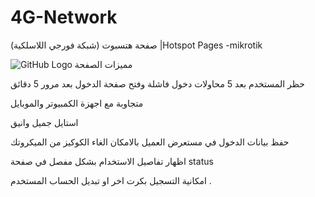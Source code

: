 # 4G-Network
صفحة هتسبوت (شبكة فورجي اللاسلكية) |Hotspot Pages -mikrotik

![GitHub Logo](https://github.com/aljawfi/4G-Network/blob/master/img/logo.png)
مميزات الصفحة




حظر المستخدم بعد 5 محاولات دخول فاشلة وفتح صفحة الدخول بعد مرور 5 دقائق


متجاوبة مع اجهزة الكمبيوتر والموبايل

استايل جميل وانيق

حفظ بيانات الدخول في مستعرض العميل بالامكان الغاء الكوكيز من الميكروتك

اظهار تفاصيل الاستخدام بشكل مفصل في صفحة status

امكانية التسجيل بكرت اخر او تبديل الحساب المستخدم .

 


 

